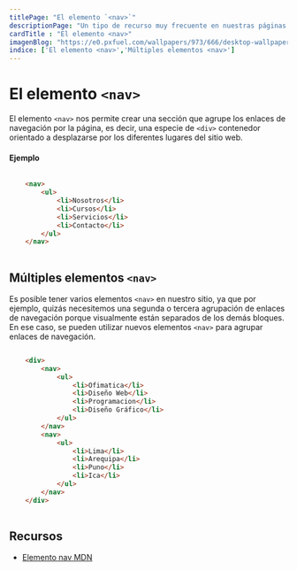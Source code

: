 ```yaml
---
titlePage: "El elemento `<nav>`"
descriptionPage: "Un tipo de recurso muy frecuente en nuestras páginas son las imágenes. Las imágenes son importantísimas para conseguir que nuestra página se vea bien y sea agradable (si son imágenes de decoración) o ayude a mostrar y ejemplificar lo que escribimos en ella (si son imágenes de contenido)."
cardTitle : "El elemento <nav>"
imagenBlog: "https://e0.pxfuel.com/wallpapers/973/666/desktop-wallpaper-html-5.jpg"
indice: ['El elemento <nav>','Múltiples elementos <nav>']
---
```


# El elemento `<nav>`

El elemento `<nav>` nos permite crear una sección que agrupe los enlaces de navegación por la página, es decir, una especie de `<div>` contenedor orientado a desplazarse por los diferentes lugares del sitio web.

#### Ejemplo

```html

    <nav>
        <ul>
            <li>Nosotros</li>
            <li>Cursos</li>
            <li>Servicios</li>
            <li>Contacto</li>
        </ul>
    </nav>
    
```

## Múltiples elementos `<nav>`

Es posible tener varios elementos `<nav>` en nuestro sitio, ya que por ejemplo, quizás necesitemos una segunda o tercera agrupación de enlaces de navegación porque visualmente están separados de los demás bloques. En ese caso, se pueden utilizar nuevos elementos `<nav>` para agrupar enlaces de navegación.

```html

    <div>
        <nav>
            <ul>
                <li>Ofimatica</li>
                <li>Diseño Web</li>
                <li>Programacion</li>
                <li>Diseño Gráfico</li>
            </ul>
        </nav>
        <nav>
            <ul>
                <li>Lima</li>
                <li>Arequipa</li>
                <li>Puno</li>
                <li>Ica</li>
            </ul>
        </nav>
    </div>
    
```


## Recursos


- [Elemento nav MDN](https://developer.mozilla.org/es/docs/Web/HTML/Element/nav)

